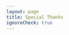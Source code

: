 ```yaml
---
layout: page
title: Special Thanks
ignoreCheck: true
---
```


<script setup>
import {
  VPTeamPage,
  VPTeamPageTitle,
  VPTeamMembers
} from 'vitepress/theme'
import IraqLaowangzzg from './assets/avatar/Iraq-laowangzzg.jpg'
import TwoMadExplorers from './assets/avatar/TwoMadExplorers.jpg'

const members = [
  {
    avatar: IraqLaowangzzg,
    name: 'Iraq-laowangzzg',
    title: 'China\'s good brother',
    links: [
      { icon: 'youtube', link: 'https://www.youtube.com/@Iraq-laowangzzg' },
    ]
  },
  {
    avatar: TwoMadExplorers,
    name: 'TwoMadExplorers',
    title: 'A Couple Objectively Introducing China',
    links: [
      { icon: 'youtube', link: 'https://www.youtube.com/@TwoMadExplorers' },
    ]
  },
]
</script>

<VPTeamPage>
  <VPTeamPageTitle>
    <template #title>
      Special Thanks
    </template>
    <template #lead>
      A special thanks to youtuber for
      sharing yours travel experiences.
    </template>
  </VPTeamPageTitle>
  <VPTeamMembers
    :members="members"
  />
</VPTeamPage>
